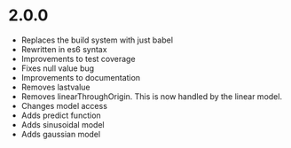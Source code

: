 # 2.0.0
- Replaces the build system with just babel
- Rewritten in es6 syntax
- Improvements to test coverage
- Fixes null value bug
- Improvements to documentation
- Removes lastvalue
- Removes linearThroughOrigin. This is now handled by the linear model.
- Changes model access
- Adds predict function
- Adds sinusoidal model
- Adds gaussian model

